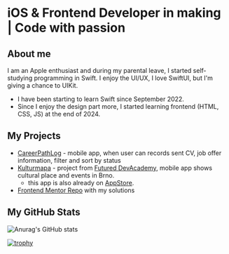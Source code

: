 <!-- ![MasterHead](https://github.com/PavlaBerankova/PavlaBerankova/assets/107038196/373d6310-4f90-471d-8fc9-f44932075353) -->

<!--  # **$\color{rgb(250,190,48)}{\huge{\textbf{ iOS and Frontend Dev | Code with Passion}}}$** -->
# iOS & Frontend Developer in making | Code with passion

## About me
I am an Apple enthusiast and during my parental leave, I started self-studying programming in Swift. I enjoy the UI/UX, I love SwiftUI, but I'm giving a chance to UIKit.

- I have been starting to learn Swift since September 2022.
- Since I enjoy the design part more, I started learning frontend (HTML, CSS, JS) at the end of 2024.


## My Projects
- [CareerPathLog](https://github.com/PavlaBerankova/CareerPathLog) - mobile app, when user can records sent CV, job offer information, filter and sort by status
- [Kulturmapa](https://github.com/PavlaBerankova/kulturmapa/tree/develop/events) - project from [Futured DevAcademy](https://github.com/futuredapp/dev-academy-ios), mobile app shows cultural place and events in Brno. 
  - this app is also already on [AppStore](https://apps.apple.com/cz/app/kulturmapa/id6477453765?l=cs&platform=iphone).
- [Frontend Mentor Repo](https://github.com/PavlaBerankova/frontend-mentor) with my solutions

## My GitHub Stats
![Anurag's GitHub stats](https://github-readme-stats.vercel.app/api?username=PavlaBerankova&show_icons=true&theme=gruvbox)   

[![trophy](https://github-profile-trophy.vercel.app/?username=PavlaBerankova&theme=gruvbox&title=Stars,Repositories,Commits,Followers)](https://github.com/PavlaBerankova/github-profile-trophy)


